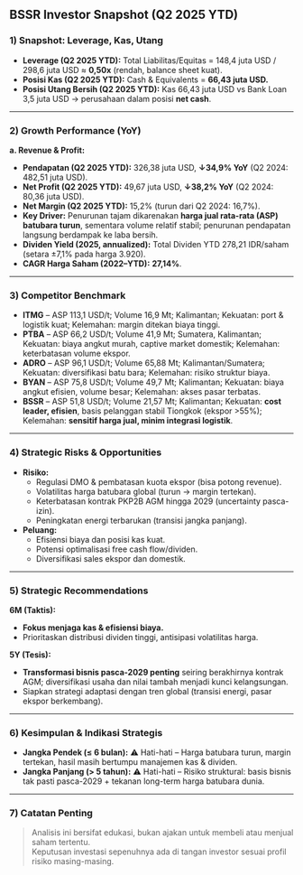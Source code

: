 ## BSSR Investor Snapshot (Q2 2025 YTD)

### 1) Snapshot: Leverage, Kas, Utang
- **Leverage (Q2 2025 YTD):** Total Liabilitas/Equitas = 148,4 juta USD / 298,6 juta USD ≈ **0,50x** (rendah, balance sheet kuat).
- **Posisi Kas (Q2 2025 YTD):** Cash & Equivalents = **66,43 juta USD.**
- **Posisi Utang Bersih (Q2 2025 YTD):** Kas 66,43 juta USD vs Bank Loan 3,5 juta USD → perusahaan dalam posisi **net cash**.

---

### 2) Growth Performance (YoY)
**a. Revenue & Profit:**
- **Pendapatan (Q2 2025 YTD):** 326,38 juta USD, **↓34,9% YoY** (Q2 2024: 482,51 juta USD).
- **Net Profit (Q2 2025 YTD):** 49,67 juta USD, **↓38,2% YoY** (Q2 2024: 80,36 juta USD).
- **Net Margin (Q2 2025 YTD):** 15,2% (turun dari Q2 2024: 16,7%).
- **Key Driver:** Penurunan tajam dikarenakan **harga jual rata-rata (ASP) batubara turun**, sementara volume relatif stabil; penurunan pendapatan langsung berdampak ke laba bersih.
- **Dividen Yield (2025, annualized):** Total Dividen YTD 278,21 IDR/saham (setara ±7,1% pada harga 3.920).
- **CAGR Harga Saham (2022–YTD):** **27,14%**.

---

### 3) Competitor Benchmark
- **ITMG** – ASP 113,1 USD/t; Volume 16,9 Mt; Kalimantan; Kekuatan: port & logistik kuat; Kelemahan: margin ditekan biaya tinggi.
- **PTBA** – ASP 66,2 USD/t; Volume 41,9 Mt; Sumatera, Kalimantan; Kekuatan: biaya angkut murah, captive market domestik; Kelemahan: keterbatasan volume ekspor.
- **ADRO** – ASP 96,1 USD/t; Volume 65,88 Mt; Kalimantan/Sumatera; Kekuatan: diversifikasi batu bara; Kelemahan: risiko struktur biaya.
- **BYAN** – ASP 75,8 USD/t; Volume 49,7 Mt; Kalimantan; Kekuatan: biaya angkut efisien, volume besar; Kelemahan: akses pasar terbatas.
- **BSSR** – ASP 51,8 USD/t; Volume 21,57 Mt; Kalimantan; Kekuatan: **cost leader, efisien**, basis pelanggan stabil Tiongkok (ekspor >55%); Kelemahan: **sensitif harga jual, minim integrasi logistik**.

---

### 4) Strategic Risks & Opportunities
- **Risiko:**  
  - Regulasi DMO & pembatasan kuota ekspor (bisa potong revenue).
  - Volatilitas harga batubara global (turun → margin tertekan).
  - Keterbatasan kontrak PKP2B AGM hingga 2029 (uncertainty pasca-izin).
  - Peningkatan energi terbarukan (transisi jangka panjang).
- **Peluang:**  
  - Efisiensi biaya dan posisi kas kuat.
  - Potensi optimalisasi free cash flow/dividen.
  - Diversifikasi sales ekspor dan domestik.

---

### 5) Strategic Recommendations  
**6M (Taktis):**
- **Fokus menjaga kas & efisiensi biaya.**  
- Prioritaskan distribusi dividen tinggi, antisipasi volatilitas harga.

**5Y (Tesis):**
- **Transformasi bisnis pasca-2029 penting** seiring berakhirnya kontrak AGM; diversifikasi usaha dan nilai tambah menjadi kunci kelangsungan.
- Siapkan strategi adaptasi dengan tren global (transisi energi, pasar ekspor berkembang).

---

### 6) Kesimpulan & Indikasi Strategis
- **Jangka Pendek (≤ 6 bulan):** ⚠️ Hati-hati – Harga batubara turun, margin tertekan, hasil masih bertumpu manajemen kas & dividen.
- **Jangka Panjang (> 5 tahun):** ⚠️ Hati-hati – Risiko struktural: basis bisnis tak pasti pasca-2029 + tekanan long-term harga batubara dunia.

---

### 7) Catatan Penting
> Analisis ini bersifat edukasi, bukan ajakan untuk membeli atau menjual saham tertentu.  
> Keputusan investasi sepenuhnya ada di tangan investor sesuai profil risiko masing-masing.